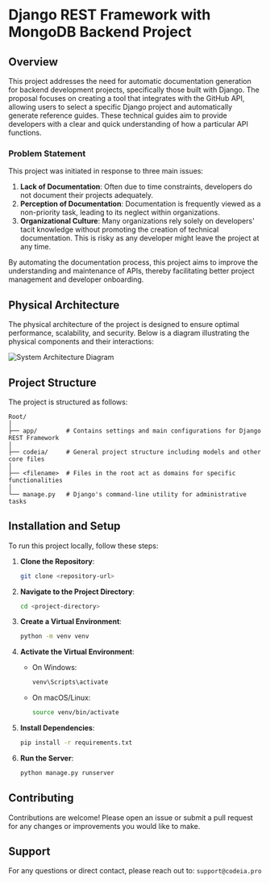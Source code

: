 # Django REST Framework with MongoDB Backend Project

## Overview

This project addresses the need for automatic documentation generation for backend development projects, specifically those built with Django. The proposal focuses on creating a tool that integrates with the GitHub API, allowing users to select a specific Django project and automatically generate reference guides. These technical guides aim to provide developers with a clear and quick understanding of how a particular API functions.

### Problem Statement

This project was initiated in response to three main issues:
1. **Lack of Documentation**: Often due to time constraints, developers do not document their projects adequately.
2. **Perception of Documentation**: Documentation is frequently viewed as a non-priority task, leading to its neglect within organizations.
3. **Organizational Culture**: Many organizations rely solely on developers' tacit knowledge without promoting the creation of technical documentation. This is risky as any developer might leave the project at any time.

By automating the documentation process, this project aims to improve the understanding and maintenance of APIs, thereby facilitating better project management and developer onboarding.

## Physical Architecture

The physical architecture of the project is designed to ensure optimal performance, scalability, and security. Below is a diagram illustrating the physical components and their interactions:

![System Architecture Diagram](https://firebasestorage.googleapis.com/v0/b/fir-dataapp-c6043.appspot.com/o/DIAGRAMA2.png?alt=media&token=2b1d1fbc-7a0c-4429-8df4-0a77f9242572)

## Project Structure

The project is structured as follows:
```
Root/
│
├── app/        # Contains settings and main configurations for Django REST Framework
│
├── codeia/     # General project structure including models and other core files
│
├── <filename>  # Files in the root act as domains for specific functionalities
│
└── manage.py   # Django's command-line utility for administrative tasks
```

## Installation and Setup

To run this project locally, follow these steps:
1. **Clone the Repository**:
    ```bash
    git clone <repository-url>
    ```

2. **Navigate to the Project Directory**:
    ```bash
    cd <project-directory>
    ```

3. **Create a Virtual Environment**:
    ```bash
    python -m venv venv
    ```

4. **Activate the Virtual Environment**:
    - On Windows:
        ```bash
        venv\Scripts\activate
        ```
    - On macOS/Linux:
        ```bash
        source venv/bin/activate
        ```

5. **Install Dependencies**:
    ```bash
    pip install -r requirements.txt
    ```

6. **Run the Server**:
    ```bash
    python manage.py runserver
    ```

## Contributing

Contributions are welcome! Please open an issue or submit a pull request for any changes or improvements you would like to make.

## Support

For any questions or direct contact, please reach out to: `support@codeia.pro`
